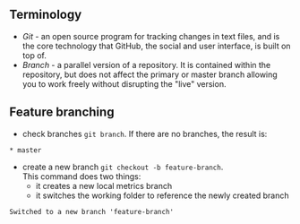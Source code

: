 ## Terminology
* *Git* - an open source program for tracking changes in text files, and is the core technology that GitHub, the social and user interface, is built on top of.
* *Branch* - a parallel version of a repository. It is contained within the repository, but does not affect the primary or master branch allowing you to work freely without disrupting the "live" version. 
 
## Feature branching
* check branches `git branch`.
If there are no branches, the result is:
```
* master
```
* create a new branch `git checkout -b feature-branch`. <br />This command does two things:
  * it creates a new local metrics branch
  * it switches the working folder to reference the newly created branch
```
Switched to a new branch 'feature-branch'
```
